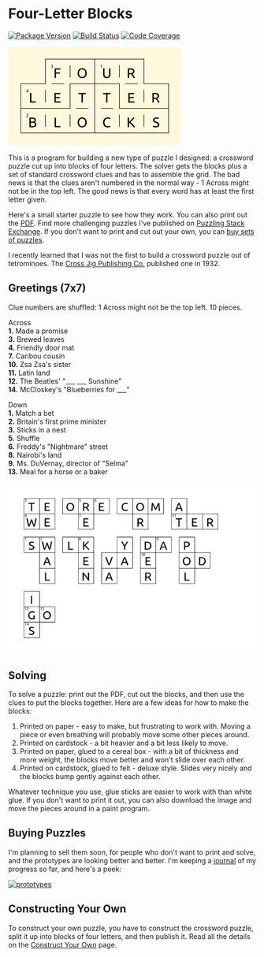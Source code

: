 # Four-Letter Blocks


[![Package Version]][pypi]
[![Build Status]][actions]
[![Code Coverage]][codecov]

[Package Version]: https://badge.fury.io/py/four-letter-blocks.svg
[pypi]: https://pypi.org/project/four-letter-blocks/
[Build Status]: https://github.com/donkirkby/four-letter-blocks/actions/workflows/build.yml/badge.svg?branch=main
[actions]: https://github.com/donkirkby/four-letter-blocks/actions
[Code Coverage]: https://codecov.io/github/donkirkby/four-letter-blocks/coverage.svg?branch=main
[codecov]: https://codecov.io/github/donkirkby/four-letter-blocks?branch=main

[starter]: docs/images/starter.png
[PDF]: docs/images/starter.pdf
[journal]: docs/journal.md
[prototypes]: docs/images/prototypes.jpg
[Construct Your Own]: docs/construct_your_own.md
[logo]: docs/images/logo.png
[buy sets of puzzles]: https://www.thegamecrafter.com/designers/don-kirkby-s-games
[Cross Jig Publishing Co.]: https://www.oldpuzzles.com/buy-puzzles/sale-list/crossword-puzzle-1

![logo]

This is a program for building a new type of puzzle I designed: a crossword
puzzle cut up into blocks of four letters. The solver gets the blocks plus a
set of standard crossword clues and has to assemble the grid. The bad news is
that the clues aren't numbered in the normal way - 1 Across might not be in the
top left. The good news is that every word has at least the first letter given.

Here's a small starter puzzle to see how they work. You can also print out the
[PDF]. Find more challenging puzzles I've published on [Puzzling Stack Exchange].
If you don't want to print and cut out your own, you can [buy sets of puzzles].

I recently learned that I was not the first to build a crossword puzzle out of
tetrominoes. The [Cross Jig Publishing Co.] published one in 1932.

## Greetings (7x7)
Clue numbers are shuffled: 1 Across might not be the top left. 10 pieces.

Across  
**1.** Made a promise  
**3.** Brewed leaves  
**4.** Friendly door mat  
**7.** Caribou cousin  
**10.** Zsa Zsa's sister  
**11.** Latin land  
**12.** The Beatles' "___ ___ Sunshine"  
**14.** McCloskey's "Blueberries for ___"  

Down  
**1.** Match a bet  
**2.** Britain's first prime minister  
**3.** Sticks in a nest  
**5.** Shuffle  
**6.** Freddy's "Nightmare" street  
**8.** Nairobi's land  
**9.** Ms. DuVernay, director of "Selma"  
**13.** Meal for a horse or a baker

[![starter]][starter]

## Solving
To solve a puzzle: print out the PDF, cut out the blocks, and then use the clues
to put the blocks together. Here are a few ideas for how to make the blocks:
1. Printed on paper - easy to make, but frustrating to work with. Moving a piece
   or even breathing will probably move some other pieces around.
2. Printed on cardstock - a bit heavier and a bit less likely to move.
3. Printed on paper, glued to a cereal box - with a bit of thickness and more
   weight, the blocks move better and won't slide over each other.
4. Printed on cardstock, glued to felt - deluxe style. Slides very nicely and
   the blocks bump gently against each other.

Whatever technique you use, glue sticks are easier to work with than white glue.
If you don't want to print it out, you can also download the image and move the
pieces around in a paint program.

## Buying Puzzles
I'm planning to sell them soon, for people who don't want to print and solve,
and the prototypes are looking better and better. I'm keeping a [journal] of my
progress so far, and here's a peek:

[![prototypes]][prototypes]

## Constructing Your Own
To construct your own puzzle, you have to construct the crossword puzzle, split
it up into blocks of four letters, and then publish it. Read all the details on
the [Construct Your Own] page.

[Puzzling Stack Exchange]: https://puzzling.stackexchange.com/search?q=%5Bcrosswords%5D+%5Bjigsaw-puzzle%5D+user%3A38
